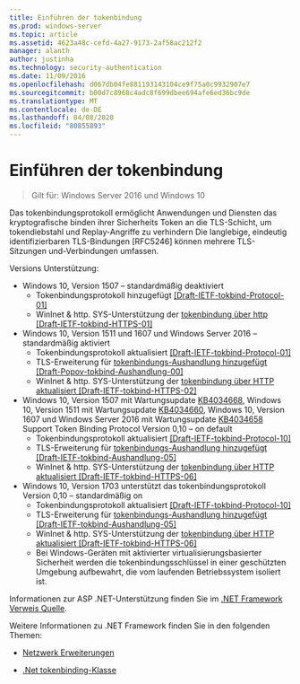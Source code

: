```yaml
---
title: Einführen der tokenbindung
ms.prod: windows-server
ms.topic: article
ms.assetid: 4623a48c-cefd-4a27-9173-2af58ac212f2
manager: alanth
author: justinha
ms.technology: security-authentication
ms.date: 11/09/2016
ms.openlocfilehash: d067db04fe881193143104ce9f75a0c9932907e7
ms.sourcegitcommit: b00d7c8968c4adc8f699dbee694afe6ed36bc9de
ms.translationtype: MT
ms.contentlocale: de-DE
ms.lasthandoff: 04/08/2020
ms.locfileid: "80855893"
---
```

# <a name="introducing-token-binding"></a>Einführen der tokenbindung

>Gilt für: Windows Server 2016 und Windows 10

Das tokenbindungsprotokoll ermöglicht Anwendungen und Diensten das kryptografische binden ihrer Sicherheits Token an die TLS-Schicht, um tokendiebstahl und Replay-Angriffe zu verhindern Die langlebige, eindeutig identifizierbaren TLS-Bindungen [RFC5246] können mehrere TLS-Sitzungen und-Verbindungen umfassen.

Versions Unterstützung:

- Windows 10, Version 1507 – standardmäßig deaktiviert
    - Tokenbindungsprotokoll hinzugefügt [[Draft-IETF-tokbind-Protocol-01]](https://datatracker.ietf.org/doc/draft-ietf-tokbind-protocol/01/)
    - WinInet & http. SYS-Unterstützung der [tokenbindung über http [Draft-IETF-tokbind-HTTPS-01]](https://datatracker.ietf.org/doc/draft-ietf-tokbind-https/01/)
- Windows 10, Version 1511 und 1607 und Windows Server 2016 – standardmäßig aktiviert
    - Tokenbindungsprotokoll aktualisiert [[Draft-IETF-tokbind-Protocol-01]](https://datatracker.ietf.org/doc/draft-ietf-tokbind-protocol/01/)
    - TLS-Erweiterung für [tokenbindungs-Aushandlung hinzugefügt [Draft-Popov-tokbind-Aushandlung-00]](https://tools.ietf.org/html/draft-popov-tokbind-negotiation-00)
    - WinInet & http. SYS-Unterstützung der [tokenbindung über HTTP aktualisiert [Draft-IETF-tokbind-HTTPS-02]](https://datatracker.ietf.org/doc/draft-ietf-tokbind-https/02/)
- Windows 10, Version 1507 mit Wartungsupdate [KB4034668](https://support.microsoft.com/kb/KB4034668), Windows 10, Version 1511 mit Wartungsupdate [KB4034660](https://support.microsoft.com/kb/KB4034660), Windows 10, Version 1607 und Windows Server 2016 mit Wartungsupdate [KB4034658](https://support.microsoft.com/kb/KB4034658) Support Token Binding Protocol Version 0,10 – on default
    - Tokenbindungsprotokoll aktualisiert [[Draft-IETF-tokbind-Protocol-10]](https://datatracker.ietf.org/doc/draft-ietf-tokbind-protocol/10/)
    - TLS-Erweiterung für [tokenbindungs-Aushandlung hinzugefügt [Draft-IETF-tokbind-Aushandlung-05]](https://tools.ietf.org/html/draft-ietf-tokbind-negotiation-05)
    - WinInet & http. SYS-Unterstützung der [tokenbindung über HTTP aktualisiert [Draft-IETF-tokbind-HTTPS-06]](https://datatracker.ietf.org/doc/draft-ietf-tokbind-https/06/)
- Windows 10, Version 1703 unterstützt das tokenbindungsprotokoll Version 0,10 – standardmäßig on
    - Tokenbindungsprotokoll aktualisiert [[Draft-IETF-tokbind-Protocol-10]](https://datatracker.ietf.org/doc/draft-ietf-tokbind-protocol/10/)
    - TLS-Erweiterung für [tokenbindungs-Aushandlung hinzugefügt [Draft-IETF-tokbind-Aushandlung-05]](https://tools.ietf.org/html/draft-ietf-tokbind-negotiation-05)
    - WinInet & http. SYS-Unterstützung der [tokenbindung über HTTP aktualisiert [Draft-IETF-tokbind-HTTPS-06]](https://datatracker.ietf.org/doc/draft-ietf-tokbind-https/06/)
    - Bei Windows-Geräten mit aktivierter virtualisierungsbasierter Sicherheit werden die tokenbindungsschlüssel in einer geschützten Umgebung aufbewahrt, die vom laufenden Betriebssystem isoliert ist.

Informationen zur ASP .NET-Unterstützung finden Sie im [.NET Framework Verweis Quelle](https://referencesource.microsoft.com/#System.Web/ITlsTokenBindingInfo.cs,4a5e5668f5c31170). 

Weitere Informationen zu .NET Framework finden Sie in den folgenden Themen:

- [Netzwerk Erweiterungen](https://blogs.msdn.microsoft.com/dotnet/2015/11/30/net-framework-4-6-1-is-now-available/#networking)

- [.Net tokenbinding-Klasse](https://msdn.microsoft.com/library/system.security.authentication.extendedprotection.tokenbinding.aspx)
